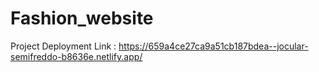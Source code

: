 # Fashion_website

Project Deployment Link : https://659a4ce27ca9a51cb187bdea--jocular-semifreddo-b8636e.netlify.app/
